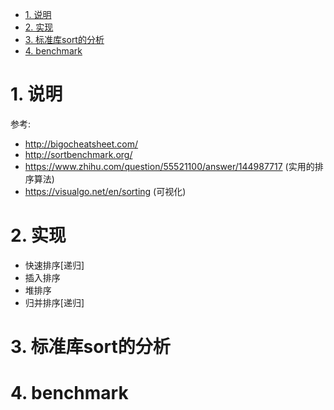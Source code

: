 <!-- TOC -->

- [1. 说明](#1-说明)
- [2. 实现](#2-实现)
- [3. 标准库sort的分析](#3-标准库sort的分析)
- [4. benchmark](#4-benchmark)

<!-- /TOC -->


<a id="markdown-1-说明" name="1-说明"></a>
# 1. 说明

参考:

* http://bigocheatsheet.com/
* http://sortbenchmark.org/
* https://www.zhihu.com/question/55521100/answer/144987717 (实用的排序算法)
* https://visualgo.net/en/sorting (可视化)

<a id="markdown-2-实现" name="2-实现"></a>
# 2. 实现

* 快速排序[递归]
* 插入排序
* 堆排序
* 归并排序[递归]


<a id="markdown-3-标准库sort的分析" name="3-标准库sort的分析"></a>
# 3. 标准库sort的分析


<a id="markdown-4-benchmark" name="4-benchmark"></a>
# 4. benchmark

